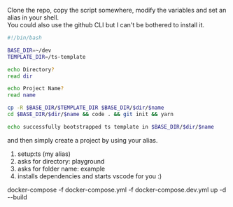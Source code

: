 Clone the repo, copy the script somewhere, modify the variables and set an alias in your shell.  
You could also use the github CLI but I can't be bothered to install it.

```bash
#!/bin/bash

BASE_DIR=~/dev
TEMPLATE_DIR=/ts-template

echo Directory?
read dir

echo Project Name?
read name

cp -R $BASE_DIR/$TEMPLATE_DIR $BASE_DIR/$dir/$name
cd $BASE_DIR/$dir/$name && code . && git init && yarn

echo successfully bootstrapped ts template in $BASE_DIR/$dir/$name

```

and then simply create a project by using your alias.

1. setup:ts (my alias)
2. asks for directory: playground
3. asks for folder name: example
4. installs dependencies and starts vscode for you :)


docker-compose -f docker-compose.yml -f docker-compose.dev.yml up -d --build
